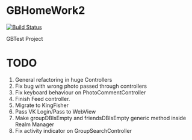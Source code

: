 # GBHomeWork2

[![Build Status](https://travis-ci.com/Sublio/GBHomeWork2.svg?branch=main)](https://travis-ci.com/Sublio/GBHomeWork2)


GBTest Project

# TODO

1. General refactoring in huge Controllers
2. Fix bug with wrong photo passed through controllers
3. Fix keyboard behaviour on PhotoCommentController
4. Finish Feed controller.
5. Migrate  to KingFisher
6. Pass VK Login/Pass to WebView
7. Make groupDBIsEmpty and friendsDBIsEmpty generic method inside Realm Manager
8. Fix activity indicator on GroupSearchController
